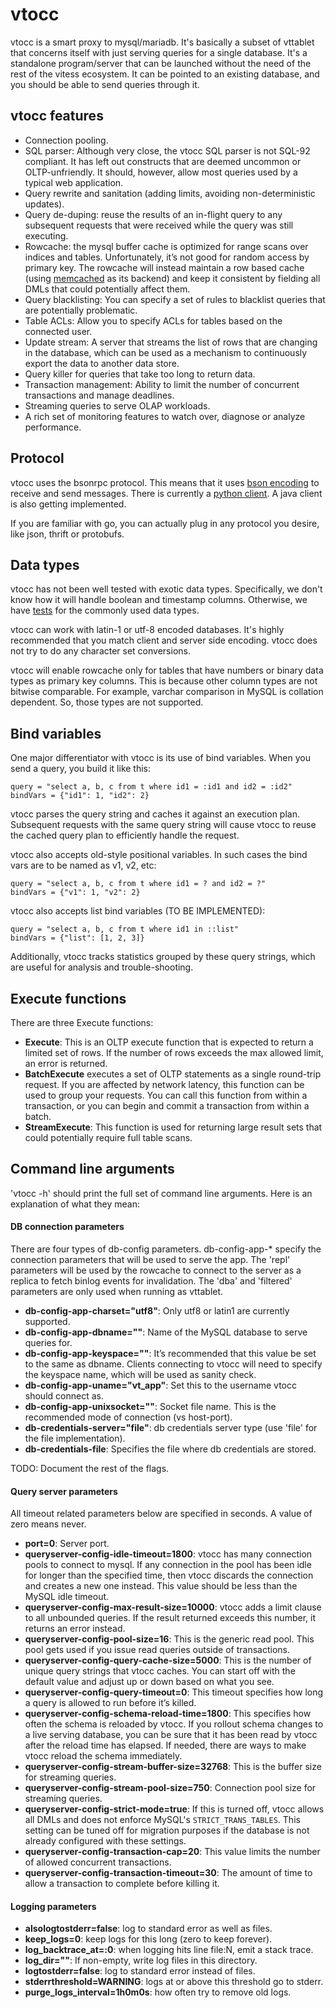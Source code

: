 # vtocc

vtocc is a smart proxy to mysql/mariadb. It's basically a subset of
vttablet that concerns itself with just serving queries for a
single database. It's a standalone program/server that can be
launched without the need of the rest of the vitess ecosystem.
It can be pointed to an existing database, and you should be able
to send queries through it.

## vtocc features
* Connection pooling.
* SQL parser: Although very close, the vtocc SQL parser is not SQL-92
  compliant. It has left out constructs that are deemed uncommon or
  OLTP-unfriendly. It should, however, allow most queries used by a
  typical web application.
* Query rewrite and sanitation (adding limits, avoiding non-deterministic updates).
* Query de-duping: reuse the results of an in-flight query to any
  subsequent requests that were received while the query was still
  executing.
* Rowcache: the mysql buffer cache is optimized for range scans over
  indices and tables. Unfortunately, it’s not good for random access
  by primary key. The rowcache will instead maintain a row based cache
  (using [memcached](http://memcached.org/) as its backend) and keep it
  consistent by fielding all DMLs that could potentially affect them.
* Query blacklisting: You can specify a set of rules to blacklist queries
  that are potentially problematic.
* Table ACLs: Allow you to specify ACLs for tables based on the connected
  user.
* Update stream: A server that streams the list of rows that are changing
  in the database, which can be used as a mechanism to continuously export
  the data to another data store.
* Query killer for queries that take too long to return data.
* Transaction management: Ability to limit the number of concurrent
  transactions and manage deadlines.
* Streaming queries to serve OLAP workloads.
* A rich set of monitoring features to watch over, diagnose or analyze performance.

## Protocol
vtocc uses the bsonrpc protocol. This means that it uses [bson encoding](http://bsonspec.org)
to receive and send messages. There is currently a [python client](https://github.com/youtube/vitess/blob/master/py/vtdb/tablet.py). A java client is
also getting implemented.

If you are familiar with go, you can actually plug in any protocol you desire, like json,
thrift or protobufs.

## Data types
vtocc has not been well tested with exotic data types. Specifically, we don't know how it
will handle boolean and timestamp columns. Otherwise, we have [tests](https://github.com/youtube/vitess/blob/master/test/test_data/test_schema.sql#L45) for
the commonly used data types.

vtocc can work with latin-1 or utf-8 encoded databases. It's highly recommended that you match
client and server side encoding. vtocc does not try to do any character set conversions.

vtocc will enable rowcache only for tables that have numbers or binary data types as primary
key columns. This is because other column types are not bitwise comparable. For example,
varchar comparison in MySQL is collation dependent. So, those types are not supported.

## Bind variables
One major differentiator with vtocc is its use of bind variables. When you send a query,
you build it like this:

    query = "select a, b, c from t where id1 = :id1 and id2 = :id2"
    bindVars = {"id1": 1, "id2": 2}

vtocc parses the query string and caches it against an execution plan. Subsequent requests
with the same query string will cause vtocc to reuse the cached query plan to efficiently
handle the request.

vtocc also accepts old-style positional variables. In such cases the bind vars are to be
named as v1, v2, etc:

    query = "select a, b, c from t where id1 = ? and id2 = ?"
    bindVars = {"v1": 1, "v2": 2}

vtocc also accepts list bind variables (TO BE IMPLEMENTED):

    query = "select a, b, c from t where id1 in ::list"
    bindVars = {"list": [1, 2, 3]}

Additionally, vtocc tracks statistics grouped by these query strings, which are
useful for analysis and trouble-shooting.

## Execute functions
There are three Execute functions:
* **Execute**: This is an OLTP execute function that is expected to return a limited set
  of rows. If the number of rows exceeds the max allowed limit, an error is returned.
* **BatchExecute** executes a set of OLTP statements as a single round-trip request. If you
  are affected by network latency, this function can be used to group your requests.
  You can call this function from within a transaction, or you can begin and commit a
  transaction from within a batch.
* **StreamExecute**: This function is used for returning large result sets that could
  potentially require full table scans.

## Command line arguments
'vtocc -h' should print the full set of command line arguments. Here is an explanation
of what they mean:
#### DB connection parameters
There are four types of db-config parameters. db-config-app-* specify the connection parameters
that will be used to serve the app. The 'repl' parameters will be used by the rowcache to connect
to the server as a replica to fetch binlog events for invalidation. The 'dba' and 'filtered'
parameters are only used when running as vttablet.
* **db-config-app-charset="utf8"**: Only utf8 or latin1 are currently supported.
* **db-config-app-dbname=""**: Name of the MySQL database to serve queries for.
* **db-config-app-keyspace=""**: It’s recommended that this value be set to the same as dbname. Clients connecting to vtocc will need to specify the keyspace name, which will be used as sanity check.
* **db-config-app-uname="vt_app"**: Set this to the username vtocc should connect as.
* **db-config-app-unixsocket=""**: Socket file name. This is the recommended mode of connection (vs host-port).
* **db-credentials-server="file"**: db credentials server type (use 'file' for the file implementation).
* **db-credentials-file**: Specifies the file where db credentials are stored.

TODO: Document the rest of the flags.

#### Query server parameters
All timeout related parameters below are specified in seconds. A value of zero means never.
* **port=0**: Server port.
* **queryserver-config-idle-timeout=1800**: vtocc has many connection pools to connect to mysql. If any connection in the pool has been idle for longer than the specified time, then vtocc discards the connection and creates a new one instead. This value should be less than the MySQL idle timeout.
* **queryserver-config-max-result-size=10000**: vtocc adds a limit clause to all unbounded queries. If the result returned exceeds this number, it returns an error instead.
* **queryserver-config-pool-size=16**: This is the generic read pool. This pool gets used if you issue read queries outside of transactions.
* **queryserver-config-query-cache-size=5000**: This is the number of unique query strings that vtocc caches. You can start off with the default value and adjust up or down based on what you see.
* **queryserver-config-query-timeout=0**: This timeout specifies how long a query is allowed to run before it’s killed.
* **queryserver-config-schema-reload-time=1800**: This specifies how often the schema is reloaded by vtocc. If you rollout schema changes to a live serving database, you can be sure that it has been read by vtocc after the reload time has elapsed. If needed, there are ways to make vtocc reload the schema immediately.
* **queryserver-config-stream-buffer-size=32768**: This is the buffer size for streaming queries.
* **queryserver-config-stream-pool-size=750**: Connection pool size for streaming queries.
* **queryserver-config-strict-mode=true**: If this is turned off, vtocc allows all DMLs and does not enforce MySQL's `STRICT_TRANS_TABLES`. This setting can be tuned off for migration purposes if the database is not already configured with these settings.
* **queryserver-config-transaction-cap=20**: This value limits the number of allowed concurrent transactions.
* **queryserver-config-transaction-timeout=30**: The amount of time to allow a transaction to complete before killing it.

#### Logging parameters
* **alsologtostderr=false**: log to standard error as well as files.
* **keep_logs=0**: keep logs for this long (zero to keep forever).
* **log_backtrace_at=:0**: when logging hits line file:N, emit a stack trace.
* **log_dir=""**: If non-empty, write log files in this directory.
* **logtostderr=false**: log to standard error instead of files.
* **stderrthreshold=WARNING**: logs at or above this threshold go to stderr.
* **purge_logs_interval=1h0m0s**: how often try to remove old logs.


